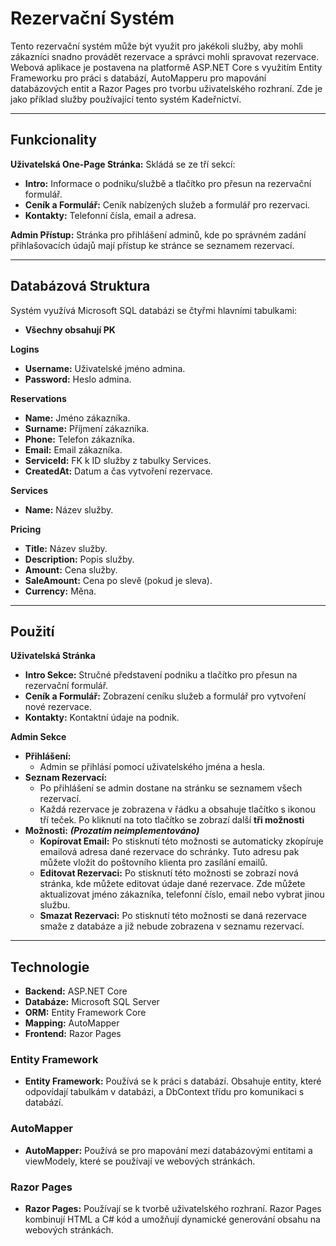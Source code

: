 # Rezervační Systém
Tento rezervační systém může být využit pro jakékoli služby, aby mohli zákazníci snadno provádět rezervace a správci mohli spravovat rezervace. Webová aplikace je postavena na platformě ASP.NET Core s využitím Entity Frameworku pro práci s databází, AutoMapperu pro mapování databázových entit a Razor Pages pro tvorbu uživatelského rozhraní.
Zde je jako příklad služby používající tento systém Kadeřnictví.

---

## Funkcionality
**Uživatelská One-Page Stránka:** Skládá se ze tří sekcí:
  - **Intro:** Informace o podniku/službě a tlačítko pro přesun na rezervační formulář.
  - **Ceník a Formulář:** Ceník nabízených služeb a formulář pro rezervaci.
  - **Kontakty:** Telefonní čísla, email a adresa.
  
**Admin Přístup:** Stránka pro přihlášení adminů, kde po správném zadání přihlašovacích údajů mají přístup ke stránce se seznamem rezervací.

---

## Databázová Struktura
Systém využívá Microsoft SQL databázi se čtyřmi hlavními tabulkami:
- **Všechny obsahují PK**

**Logins**
  - **Username:** Uživatelské jméno admina.
  - **Password:** Heslo admina.

**Reservations**
  - **Name:** Jméno zákazníka.
  - **Surname:** Příjmení zákazníka.
  - **Phone:** Telefon zákazníka.
  - **Email:** Email zákazníka.
  - **ServiceId:** FK k ID služby z tabulky Services.
  - **CreatedAt:** Datum a čas vytvoření rezervace.

**Services**
  - **Name:** Název služby.

**Pricing**
  - **Title:** Název služby.
  - **Description:** Popis služby.
  - **Amount:** Cena služby.
  - **SaleAmount:** Cena po slevě (pokud je sleva).
  - **Currency:** Měna.
    
 
---

## Použití
**Uživatelská Stránka**
  - **Intro Sekce:** Stručné představení podniku a tlačítko pro přesun na rezervační formulář.
  - **Ceník a Formulář:** Zobrazení ceníku služeb a formulář pro vytvoření nové rezervace.
  - **Kontakty:** Kontaktní údaje na podnik.

**Admin Sekce**
  - **Přihlášení:**
    - Admin se přihlásí pomocí uživatelského jména a hesla.
  - **Seznam Rezervací:**
    - Po přihlášení se admin dostane na stránku se seznamem všech rezervací.
    - Každá rezervace je zobrazena v řádku a obsahuje tlačítko s ikonou tří teček. Po kliknutí na toto tlačítko se zobrazí další **tři možnosti**
  - **Možnosti:**  ***(Prozatím neimplementováno)***
    - **Kopírovat Email:** Po stisknutí této možnosti se automaticky zkopíruje emailová adresa dané rezervace do schránky. Tuto adresu pak můžete vložit do poštovního klienta pro zasílání emailů.
    - **Editovat Rezervaci:** Po stisknutí této možnosti se zobrazí nová stránka, kde můžete editovat údaje dané rezervace. Zde můžete aktualizovat jméno zákazníka, telefonní číslo, email nebo vybrat jinou službu.
    - **Smazat Rezervaci:** Po stisknutí této možnosti se daná rezervace smaže z databáze a již nebude zobrazena v seznamu rezervací.

    
---

## Technologie
  - **Backend:** ASP.NET Core
  - **Databáze:** Microsoft SQL Server
  - **ORM:** Entity Framework Core
  - **Mapping:** AutoMapper
  - **Frontend:** Razor Pages

### Entity Framework
  - **Entity Framework:** Používá se k práci s databází. Obsahuje entity, které odpovídají tabulkám v databázi, a DbContext třídu pro komunikaci s databází.

### AutoMapper
  - **AutoMapper:** Používá se pro mapování mezi databázovými entitami a viewModely, které se používají ve webových stránkách.

### Razor Pages
  - **Razor Pages:** Používají se k tvorbě uživatelského rozhraní. Razor Pages kombinují HTML a C# kód a umožňují dynamické generování obsahu na webových stránkách.
